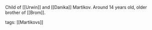 Child of [[Urwin]] and [[Danika]] Martikov. Around 14 years old, older brother of [[Brom]].

tags: [[Martikovs]]